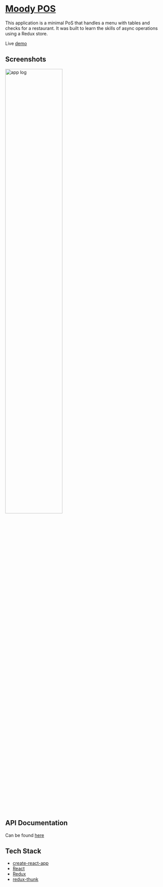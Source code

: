 [Moody POS](https://moody-pos-client.herokuapp.com/)
============================
This application is a minimal PoS that handles a menu with tables and checks for a restaurant. It was built to learn the skills of async operations using a Redux store.

Live [demo](https://moody-pos-client.herokuapp.com/)

## Screenshots
<img src="https://jeffreymahmoudi.github.io/thinkful-portfolio/img/projects/project1.jpg" alt="app log" width="60%">

## API Documentation
Can be found [here](https://github.com/jeffreymahmoudi/moody-pos-server)

## Tech Stack
* [create-react-app](https://github.com/facebook/create-react-app)
* [React](https://reactjs.org/)
* [Redux](https://redux.js.org/)
* [redux-thunk](https://github.com/reduxjs/redux-thunk)
